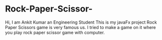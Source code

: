 # Rock-Paper-Scissor-
Hi, I am Ankit Kumar an Engineering Student
This is my javaFx project
Rock Paper Scissors game is very famous us.
I tried to make a game on it where you play rock paper scissor game with computer.
